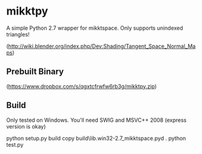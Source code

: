 mikktpy
=======

A simple Python 2.7 wrapper for mikktspace. Only supports unindexed triangles!

(http://wiki.blender.org/index.php/Dev:Shading/Tangent_Space_Normal_Maps)

Prebuilt Binary
-----
(https://www.dropbox.com/s/qgxtcfrwfw6rb3g/mikktpy.zip)


Build
-----
Only tested on Windows. You'll need SWIG and MSVC++ 2008 (express version is okay)

  python setup.py build
  copy build\lib.win32-2.7\_mikktspace.pyd .
  python test.py
